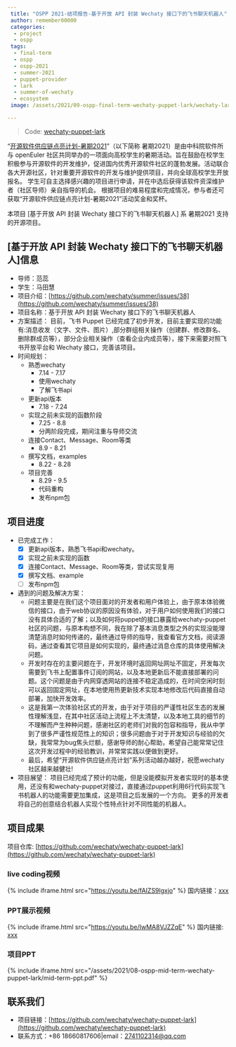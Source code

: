 ```yaml
---
 title: "OSPP 2021-结项报告-基于开放 API 封装 Wechaty 接口下的飞书聊天机器人"
 author: remember00000
 categories:
  - project
  - ospp
 tags:
  - final-term
  - ospp
  - ospp-2021
  - summer-2021
  - puppet-provider
  - lark
  - summer-of-wechaty
  - ecosystem
 image: /assets/2021/09-ospp-final-term-wechaty-puppet-lark/wechaty-lark.webp

---
```


> Code: [wechaty-puppet-lark](https://github.com/wechaty/wechaty-puppet-lark)

“[开源软件供应链点亮计划-暑期2021](https://summer.iscas.ac.cn)”（以下简称 暑期2021）是由中科院软件所与 openEuler 社区共同举办的一项面向高校学生的暑期活动。旨在鼓励在校学生积极参与开源软件的开发维护，促进国内优秀开源软件社区的蓬勃发展。活动联合各大开源社区，针对重要开源软件的开发与维护提供项目，并向全球高校学生开放报名。 学生可自主选择感兴趣的项目进行申请，并在中选后获得该软件资深维护者（社区导师）亲自指导的机会。 根据项目的难易程度和完成情况，参与者还可获取“开源软件供应链点亮计划-暑期2021”活动奖金和奖杯。

本项目 [基于开放 API 封装 Wechaty 接口下的飞书聊天机器人] 系 暑期2021 支持的开源项目。

## [基于开放 API 封装 Wechaty 接口下的飞书聊天机器人]信息

- 导师：范蕊  
- 学生：马田慧  
- 项目介绍：[https://github.com/wechaty/summer/issues/38](https://github.com/wechaty/summer/issues/38)  
- 项目名称：基于开放 API 封装 Wechaty 接口下的飞书聊天机器人  
- 方案描述：
目前，飞书 Puppet 已经完成了初步开发，目前主要实现的功能有:消息收发（文字、文件、图片）,部分群组相关操作（创建群、修改群名、删除群成员等），部分企业相关操作（查看企业内成员等），接下来需要对照飞书开放平台和 Wechaty 接口，完善该项目。  
- 时间规划：
  - 熟悉wechaty
    - 7.14 - 7.17
    - 使用wechaty
    - 了解飞书api
  - 更新api版本
    - 7.18 - 7.24
  - 实现之前未实现的函数阶段
    - 7.25 - 8.8
    - 分两阶段完成，期间注重与导师交流
  - 连接Contact、Message、Room等类
    - 8.9 - 8.21
  - 撰写文档，examples
    - 8.22 - 8.28
  - 项目完善
    - 8.29 - 9.5
    - 代码重构
    - 发布npm包  

## 项目进度

- 已完成工作：
  - [x] 更新api版本，熟悉飞书api和wechaty。
  - [x] 实现之前未实现的函数
  - [x] 连接Contact、Message、Room等类，尝试实现复用
  - [x] 撰写文档、example
  - [ ] 发布npm包
- 遇到的问题及解决方案：
  - 问题主要是在我们这个项目面对的开发者和用户体验上，由于原本体验微信的接口，由于web协议的原因没有体验，对于用户如何使用我们的接口没有具体合适的了解；以及如何将puppet的接口暴露给wechaty-puppet社区的问题，与原本构想不同，我在除了基本消息类型之外的实现没能理清楚消息时如何传递的，最终通过导师的指导，我查看官方文档，阅读源码，通过查看其它项目是如何实现的，最终通过消息仓库的具体使用解决问题。
  - 开发时存在的主要问题在于，开发环境时返回网址网址不固定，开发每次需要到飞书上配置事件订阅的网站，以及本地更新后不能直接部署的问题。这个问题是由于内网穿透网站的连接不稳定造成的，在时间空闲时刻可以返回固定网址，在本地使用热更新技术实现本地修改后代码直接自动部署，加快开发效率。
  - 这是我第一次体验社区式的开发，由于对于项目的严谨性社区生态的发展性理解浅显，在其中社区活动上流程上不太清楚，以及本地工具的细节的不理解而产生种种问题，感谢社区的老师们对我的包容和指导，我从中学到了很多严谨性规范性上的知识；很多问题由于对于开发知识与经验的欠缺，我常常为bug焦头烂额，感谢导师的耐心帮助，希望自己能常常记住这次开发过程中的经验教训，并常常实践以便做到更好。
  - 最后，希望“开源软件供应链点亮计划”系列活动越办越好，祝愿wechaty社区越来越健壮!
- 项目展望：
  项目已经完成了预计的功能，但是没能模拟开发者实现时的基本使用，还没有和wechaty-puppet对接过，直接通过puppet利用6行代码实现飞书机器人的功能需要更加集成，这是项目之后发展的一个方向。
  更多的开发者将自己的创意结合机器人实现个性特点针对不同性能的机器人。

## 项目成果

项目仓库: [https://github.com/wechaty/wechaty-puppet-lark](https://github.com/wechaty/wechaty-puppet-lark)  

### live coding视频

{% include iframe.html src="https://youtu.be/fAIZS9lgxjo" %}
国内链接：[xxx](xxx)

### PPT展示视频

{% include iframe.html src="https://youtu.be/IwMA8VJZZqE" %}
国内链接: [xxx](xxx)

### 项目PPT

{% include iframe.html src="/assets/2021/08-ospp-mid-term-wechaty-puppet-lark/mid-term-ppt.pdf" %}

## 联系我们

- 项目链接：[https://github.com/wechaty/wechaty-puppet-lark](https://github.com/wechaty/wechaty-puppet-lark)  
- 联系方式：+86 18660817606|email：2741102314@qq.com
